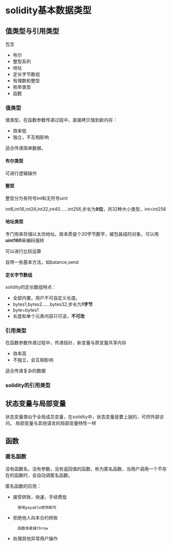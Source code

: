 # solidity基本数据类型

## 值类型与引用类型

包含

- 布尔
- 整型系列
- 地址
- 定长字节数组
- 有理数和整型
- 枚举类型
- 函数

### 值类型

值类型，在函数参数传递过程中，直接拷贝值到新内存：

- 效率低
- 独立，不互相影响

适合传递简单数据。

#### 布尔类型

可进行逻辑操作

#### 整型

整型分为有符号int和无符号uint

int8,int16,int24,int32,int40......int256,步长为**8位**，共32种大小类型，int=int256

#### 地址类型

专门用来存储以太坊地址。故本质是个20字节数字，被包装成的对象，可以用**uint160**来编码强转

可以进行比较运算

自带一些基本方法，如balance,send

#### 定长字节数组

solidity的定长数组特点：

- 全部内置，用户不可自定义长度。
- bytes1,bytes2......bytes32,步长为**1字节**
- byte=bytes1
- 长度和单个元素内容只可读，**不可改**


### 引用类型

在函数参数传递过程中，传递指针，新变量与原变量共享内存

- 效率高
- 不独立，会互相影响

适合传递复杂的数据

### solidity的引用类型



## 状态变量与局部变量

状态变量类似于全局成员变量，在solidity中，状态变量是要上链的，可供外部访问。
局部变量与其他语言的局部变量特性一样

## 函数

### 匿名函数

没有函数名，没有参数，没有返回值的函数，称为匿名函数，当用户调用一个不存在的函数时，会自动调匿名函数。

匿名函数的应用：

- 接受转账，快速，手续费低

        使用payable修饰即可
- 拒绝他人向本合约转账

        函数体直接throw

- 处理其他异常用户操作
